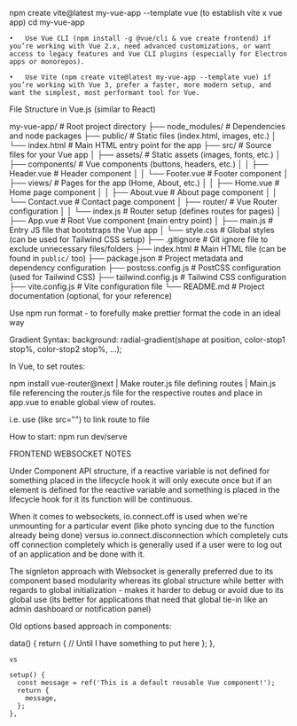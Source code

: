 npm create vite@latest my-vue-app --template vue (to establish vite x vue app)
cd my-vue-app

	•	Use Vue CLI (npm install -g @vue/cli & vue create frontend) if you’re working with Vue 2.x, need advanced customizations, or want access to legacy features and Vue CLI plugins (especially for Electron apps or monorepos).

	•	Use Vite (npm create vite@latest my-vue-app --template vue) if you’re working with Vue 3, prefer a faster, more modern setup, and want the simplest, most performant tool for Vue.

File Structure in Vue.js (similar to React)

my-vue-app/                  # Root project directory
├── node_modules/             # Dependencies and node packages
├── public/                   # Static files (index.html, images, etc.)
│   └── index.html            # Main HTML entry point for the app
├── src/                      # Source files for your Vue app
│   ├── assets/               # Static assets (images, fonts, etc.)
│   ├── components/           # Vue components (buttons, headers, etc.)
│   │   ├── Header.vue        # Header component
│   │   └── Footer.vue        # Footer component
│   ├── views/                # Pages for the app (Home, About, etc.)
│   │   ├── Home.vue          # Home page component
│   │   ├── About.vue         # About page component
│   │   └── Contact.vue       # Contact page component
│   ├── router/               # Vue Router configuration
│   │   └── index.js          # Router setup (defines routes for pages)
│   ├── App.vue               # Root Vue component (main entry point)
│   ├── main.js               # Entry JS file that bootstraps the Vue app
│   └── style.css             # Global styles (can be used for Tailwind CSS setup)
├── .gitignore                # Git ignore file to exclude unnecessary files/folders
├── index.html                # Main HTML file (can be found in `public/` too)
├── package.json              # Project metadata and dependency configuration
├── postcss.config.js         # PostCSS configuration (used for Tailwind CSS)
├── tailwind.config.js        # Tailwind CSS configuration
├── vite.config.js            # Vite configuration file
└── README.md                 # Project documentation (optional, for your reference)

Use npm run format - to forefully make prettier format the code in an ideal way


Gradient Syntax:
background: radial-gradient(shape at position, color-stop1 stop%, color-stop2 stop%, ...);

In Vue, to set routes:

npm install vue-router@next | Make router.js file defining routes | Main.js file referencing the router.js file for the respective routes and place <router-view/> in app.vue to enable global view of routes. 

i.e. use <router-link> (like src="") to link route to file

How to start: npm run dev/serve

FRONTEND WEBSOCKET NOTES

Under Component API structure, if a reactive variable is not defined for something placed in the lifecycle hook it will only execute once but if an element is defined for the reactive variable and something is placed in the lifecycle hook for it its function will be continuous.


When it comes to websockets, io.connect.off is used when we're unmounting for a particular event (like photo syncing due to the function already being done) versus io.connect.disconnection which completely cuts off connection completely which is generally used if a user were to log out of an application and be done with it.

The signleton approach with Websocket is generally preferred due to its component based modularity whereas its global structure while better with regards to global initialization - makes it harder to debug or avoid due to its global use (its better for applications that need that global tie-in like an admin dashboard or notification panel)


Old options based approach in components:

  data() {
      return {
        // Until I have something to put here
      };
    },

	vs

    setup() {
      const message = ref('This is a default reusable Vue component!');
      return {
        message,
      };
    },